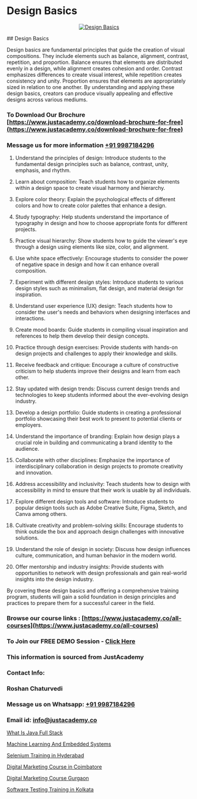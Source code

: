 # Design Basics

<p align="center">
  <a href="https://justacademy.co/course-detail/illustrator-training">
    <img src="https://justacademy.co/storage2/course_image/1676637548_course_image.webp" alt="Design Basics">
  </a>
</p>
## Design Basics

Design basics are fundamental principles that guide the creation of visual compositions. They include elements such as balance, alignment, contrast, repetition, and proportion. Balance ensures that elements are distributed evenly in a design, while alignment creates cohesion and order. Contrast emphasizes differences to create visual interest, while repetition creates consistency and unity. Proportion ensures that elements are appropriately sized in relation to one another. By understanding and applying these design basics, creators can produce visually appealing and effective designs across various mediums.
### To Download Our Brochure [https://www.justacademy.co/download-brochure-for-free](https://www.justacademy.co/download-brochure-for-free)
### Message us for more information [+91 9987184296](https://api.whatsapp.com/send?phone=919987184296)
1) Understand the principles of design: Introduce students to the fundamental design principles such as balance, contrast, unity, emphasis, and rhythm.

2) Learn about composition: Teach students how to organize elements within a design space to create visual harmony and hierarchy.

3) Explore color theory: Explain the psychological effects of different colors and how to create color palettes that enhance a design.

4) Study typography: Help students understand the importance of typography in design and how to choose appropriate fonts for different projects.

5) Practice visual hierarchy: Show students how to guide the viewer's eye through a design using elements like size, color, and alignment.

6) Use white space effectively: Encourage students to consider the power of negative space in design and how it can enhance overall composition.

7) Experiment with different design styles: Introduce students to various design styles such as minimalism, flat design, and material design for inspiration.

8) Understand user experience (UX) design: Teach students how to consider the user's needs and behaviors when designing interfaces and interactions.

9) Create mood boards: Guide students in compiling visual inspiration and references to help them develop their design concepts.

10) Practice through design exercises: Provide students with hands-on design projects and challenges to apply their knowledge and skills.

11) Receive feedback and critique: Encourage a culture of constructive criticism to help students improve their designs and learn from each other.

12) Stay updated with design trends: Discuss current design trends and technologies to keep students informed about the ever-evolving design industry.

13) Develop a design portfolio: Guide students in creating a professional portfolio showcasing their best work to present to potential clients or employers.

14) Understand the importance of branding: Explain how design plays a crucial role in building and communicating a brand identity to the audience.

15) Collaborate with other disciplines: Emphasize the importance of interdisciplinary collaboration in design projects to promote creativity and innovation.

16) Address accessibility and inclusivity: Teach students how to design with accessibility in mind to ensure that their work is usable by all individuals.

17) Explore different design tools and software: Introduce students to popular design tools such as Adobe Creative Suite, Figma, Sketch, and Canva among others.

18) Cultivate creativity and problem-solving skills: Encourage students to think outside the box and approach design challenges with innovative solutions.

19) Understand the role of design in society: Discuss how design influences culture, communication, and human behavior in the modern world.

20) Offer mentorship and industry insights: Provide students with opportunities to network with design professionals and gain real-world insights into the design industry. 

By covering these design basics and offering a comprehensive training program, students will gain a solid foundation in design principles and practices to prepare them for a successful career in the field.

### Browse our course links : [https://www.justacademy.co/all-courses](https://www.justacademy.co/all-courses) 
### To Join our FREE DEMO Session - [Click Here](https://www.justacademy.co/register-for-course-demo)


### This information is sourced from JustAcademy
### Contact Info:
### Roshan Chaturvedi
### Message us on Whatsapp: [+91 9987184296](https://api.whatsapp.com/send?phone=919987184296)
### Email id: [info@justacademy.co](mailto:info@justacademy.co)
                
[What Is Java Full Stack](https://www.linkedin.com/pulse/what-java-full-stack-justacademy-d9cqc?trackingId=567DewzWA2CEAGnv1Eakcw%3D%3D&lipi=urn%3Ali%3Apage%3Ad_flagship3_company_admin%3BWbxQ1A18RaaLg4c2WwaK8w%3D%3D)

[Machine Learning And Embedded Systems](https://www.linkedin.com/pulse/machine-learning-embedded-systems-justacademyderby-cnqhe?trackingId=W4iQZqlujB%2BPzewZhzlNkQ%3D%3D&lipi=urn%3Ali%3Apage%3Ad_flagship3_company_admin%3BPi8IvO9YQ5y8xQZ23yq6yg%3D%3D)

[Selenium Training in Hyderabad](https://medium.com/@namusn/selenium-training-in-hyderabad-e335eea475fa)

[Digital Marketing Course in Coimbatore](https://medium.com/@akanshapatil/digital-marketing-course-in-coimbatore-e1d853968edf)

[Digital Marketing Course Gurgaon](https://justacademyin.github.io/justacademy/digital-marketing-course-gurgaon)

[Software Testing Training in Kolkata](https://justacademyin.github.io/justacademy/software-testing-training-in-kolkata)

